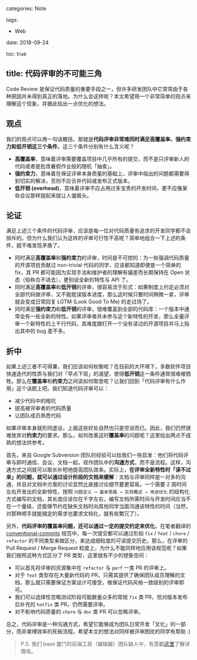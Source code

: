 categories: Note

tags:

- Web

date: 2018-09-24

toc: true

title: 代码评审的不可能三角
---

Code Review 是保证代码质量的重要手段之一，但许多研发团队中它常常由于各种原因并未得到真正的落地。为什么会这样呢？本文希望用一个非常简单的观点来理解这个现象，并据此给出一点优化的想法。

<!--more-->

## 观点
我们的观点可以用一句话概括，那就是**代码评审非常难同时满足高覆盖率、强约束力和低开销这三个条件**。这三个条件分别有什么含义呢？

* **高覆盖率**，意味着评审需要覆盖项目中几乎所有的提交，而不是只评审新人的代码或者是批改暑假作业般的随机「抽查」。
* **强约束力**，意味着在保证评审本身质量的基础上，评审中指出的问题都需要得到切实的解决，否则不应合并代码或发布正式版本。
* **低开销 (overhead)**，意味着评审不应占用过多宝贵的开发时间，更不应像某些会议那样提起来就让人皱眉头。


## 论证
满足上述三个条件的代码评审，应该是每一位对代码质量有追求的开发同学都不会排斥的。但为什么我们认为这样的评审可行性不高呢？简单地组合一下上述的条件，就不难发现矛盾了。

* 同时满足**高覆盖率**和**强约束力**的评审，时间是不可控的：为一些强调代码质量的开源项目贡献过 non-trivial 代码的同学，应该都知道即便是一个简单的 fix，其 PR 都可能因为实现手法和维护者的理解有偏差而长期保持在 Open 状态（俗称合不进去），更别说全新的特性与 API 了。
* 同时满足**高覆盖率**和**低开销**的评审，很容易流于形式：如果制度上约定必须对全部代码做评审，又不能耽误版本进度，那么这时候只要时间稍微一紧，评审就会变成日常回复 LGTM (Look Good To Me) 的走过场了。
* 同时满足**强约束力**和**低开销**的评审，很难覆盖到全部的代码库：一个版本中通常会有一些全新的特性。如果评审者并未参与这个新特性的开发，那么全量评审一个新特性的上千行代码，其难度跟打开一个没有读过的开源项目并马上指出其中的 bug 差不多。


## 折中
如果上述三者不可得兼，我们应该如何权衡呢？在目前的大环境下，多数软件项目快速迭代的性质与我们对「早点下班」的渴望，使得**低开销**这一条件通常很难被牺牲。那么在**覆盖率**和**约束力**之间该如何取舍呢？让我们回到「代码评审有什么作用」这个话题上吧。我们知道代码评审可以：

* 减少代码中的暗坑
* 提高被评审者的代码质量
* 让团队成员熟悉代码

如果评审本身就形同虚设，上面这些好处自然也只是空谈而已。因此，我们仍然很难放弃对**约束力**的要求。那么，如何改善这时**覆盖率**的问题呢？这里给出两点不成熟的想法供参考。

首先，来自 Google Subversion 团队的经验可以给我们一些启发：他们将代码评审与即时通信、会议、文档一起，视作团队中的**沟通方式**，而不是流程。这样，沟通方式之间就可以取长补短地提高团队效率。实际上，**在评审全新特性时「读不过来」的问题，就可以通过设计阶段的文档来缓解**：文档与评审同样是一对多的沟通，并且对文档中方案的讨论显然比直接讨论细节要更容易。一个需要 2 周时间左右开发出的全新特性，按照 `问题定义 → 基本思路 → 实现概述 → 改进优化` 的结构化方式编写的文档，其长度应该仅在千字左右，编写文档所需时间与开发时间应当不在一个量级，还能够节约在缺失文档时向其他同学当面沟通该特性的时间（当然，对那种顺手就能搞定的需求也要求文档化，就有些繁冗了）。

另外，**代码评审的覆盖率问题，还可以通过一定的提交约定来优化**。在笔者翻译的 [conventional-commits](https://www.conventionalcommits.org/zh/v1.0.0-beta.2/) 规范中，每一次提交都可以通过形如 `fix` / `feat` / `chore` / `refactor` 的不同类型来做区分，来达成细粒度的可读提交历史。那么，在评审的 Pull Request / Merge Request 粒度上，为什么不能同样地应用该规范呢？如果我们按照这种方式区分了 PR 类型，这里就有不少的想象空间：

* 可以首先将评审的资源集中在 `refactor` 与 `perf` 一类 PR 的评审上。
* 对于 `feat` 类型存在大量新代码的 PR，只需其提供了确保团队成员理解的文档，那么就只需要保证方案设计可接受，做保证代码风格一致级别的评审即可。
* 我们可以选择性忽略测试阶段可能数量众多的常规 `fix` 类 PR，但对版本发布后补充的 `hotfix` 类 PR，仍然需要评审。
* 对不影响代码质量的 `chore` 与 `doc` 类 PR 可以忽略评审。

总之，代码评审是一种沟通方式，希望它能够成为团队日常开发「文化」的一部分，而非束缚效率的死板流程。希望本文的想法对同样被评审困扰的同学有帮助 :)

> P.S. 我们 base 厦门的前端工具（编辑器）团队缺人中，有意戳[这里](https://www.zhihu.com/question/293047616/answer/497191927)了解详情哈。
